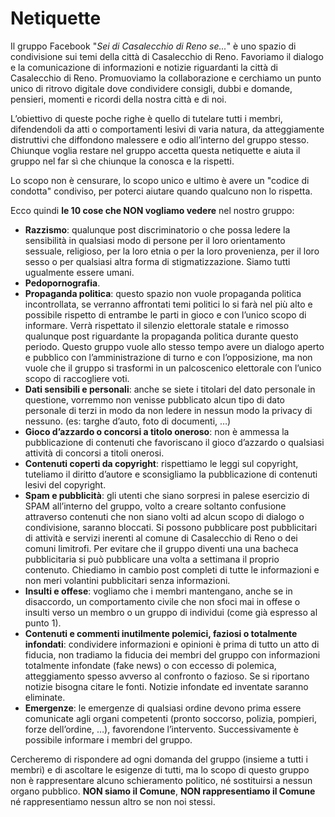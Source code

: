 # Netiquette

Il gruppo Facebook "_Sei di Casalecchio di Reno se..._" è uno spazio di condivisione sui temi della città di Casalecchio di Reno. Favoriamo il dialogo e la comunicazione di informazioni e notizie riguardanti la città di Casalecchio di Reno. Promuoviamo la collaborazione e cerchiamo un punto unico di ritrovo digitale dove condividere consigli, dubbi e domande, pensieri, momenti e ricordi della nostra città e di noi.

L’obiettivo di queste poche righe è quello di tutelare tutti i membri, difendendoli da atti o comportamenti lesivi di varia natura, da atteggiamente distruttivi che diffondono malessere e odio all’interno del gruppo stesso. Chiunque voglia restare nel gruppo accetta questa netiquette e aiuta il gruppo nel far sì che chiunque la conosca e la rispetti. 

Lo scopo non è censurare, lo scopo unico e ultimo è avere un "codice di condotta" condiviso, per poterci aiutare quando qualcuno non lo rispetta. 

Ecco quindi **le 10 cose che NON vogliamo vedere** nel nostro gruppo:
- **Razzismo**: qualunque post discriminatorio o che possa ledere la sensibilità in qualsiasi modo di persone per il loro orientamento sessuale, religioso, per la loro etnia o per la loro provenienza, per il loro sesso o per qualsiasi altra forma di stigmatizzazione. Siamo tutti ugualmente essere umani. 
- **Pedopornografia**.
- **Propaganda politica**: questo spazio non vuole propaganda politica incontrollata, se verranno affrontati temi politici lo si farà nel più alto e possibile rispetto di entrambe le parti in gioco e con l’unico scopo di informare. Verrà rispettato il silenzio elettorale statale e rimosso qualunque post riguardante la propaganda politica durante questo periodo. Questo gruppo vuole allo stesso tempo avere un dialogo aperto e pubblico con l’amministrazione di turno e con l’opposizione, ma non vuole che il gruppo si trasformi in un palcoscenico elettorale con l’unico scopo di raccogliere voti.
- **Dati sensibili e personali**: anche se siete i titolari del dato personale in questione, vorremmo non venisse pubblicato alcun tipo di dato personale di terzi in modo da non ledere in nessun modo la privacy di nessuno. (es: targhe d’auto, foto di documenti, …)
- **Gioco d’azzardo o concorsi a titolo oneroso**: non è ammessa la pubblicazione di contenuti che favoriscano il gioco d’azzardo o qualsiasi attività di concorsi a titoli onerosi.
- **Contenuti coperti da copyright**: rispettiamo le leggi sul copyright, tuteliamo il diritto d’autore e sconsigliamo la pubblicazione di contenuti lesivi del copyright.
- **Spam e pubblicità**: gli utenti che siano sorpresi in palese esercizio di SPAM all’interno del gruppo, volto a creare soltanto confusione attraverso contenuti che non siano volti ad alcun scopo di dialogo o condivisione, saranno bloccati. Si possono pubblicare post pubblicitari di attività e servizi inerenti al comune di Casalecchio di Reno o dei comuni limitrofi. Per evitare che il gruppo diventi una una bacheca pubblicitaria si può pubblicare una volta a settimana il proprio contenuto. Chiediamo in cambio post completi di tutte le informazioni e non meri volantini pubblicitari senza informazioni.
- **Insulti e offese**: vogliamo che i membri mantengano, anche se in disaccordo, un comportamento civile che non sfoci mai in offese o insulti verso un membro o un gruppo di individui (come già espresso al punto 1).
- **Contenuti e commenti inutilmente polemici, faziosi o totalmente infondati**: condividere informazioni e opinioni è prima di tutto un atto di fiducia, non tradiamo la fiducia dei membri del gruppo con informazioni totalmente infondate (fake news) o con eccesso di polemica, atteggiamento spesso avverso al confronto o fazioso. Se si riportano notizie bisogna citare le fonti. Notizie infondate ed inventate saranno eliminate.
- **Emergenze**: le emergenze di qualsiasi ordine devono prima essere comunicate agli organi competenti (pronto soccorso, polizia, pompieri, forze dell’ordine, …), favorendone l’intervento. Successivamente è possibile informare i membri del gruppo. 

Cercheremo di rispondere ad ogni domanda del gruppo (insieme a tutti i membri) e di ascoltare le esigenze di tutti, ma lo scopo di questo gruppo non è rappresentare alcuno schieramento politico, né sostituirsi a nessun organo pubblico. **NON siamo il Comune**, **NON rappresentiamo il Comune** né rappresentiamo nessun altro se non noi stessi.
